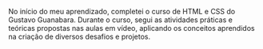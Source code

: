 No início do meu aprendizado, completei o curso de HTML e CSS do Gustavo Guanabara. Durante o curso, segui as atividades práticas e teóricas propostas nas aulas em vídeo, aplicando os conceitos aprendidos na criação de diversos desafios e projetos.


